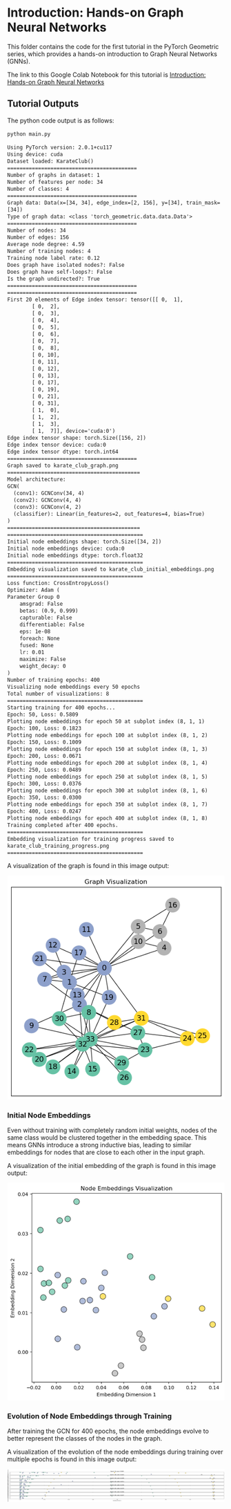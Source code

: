 # Introduction: Hands-on Graph Neural Networks

This folder contains the code for the first tutorial in the PyTorch Geometric series, which provides a hands-on introduction to Graph Neural Networks (GNNs).

The link to this Google Colab Notebook for this tutorial is [Introduction: Hands-on Graph Neural Networks](https://colab.research.google.com/drive/1h3-vJGRVloF5zStxL5I0rSy4ZUPNsjy8)

## Tutorial Outputs

The python code output is as follows:

```bash
python main.py
```

```plaintext
Using PyTorch version: 2.0.1+cu117
Using device: cuda
Dataset loaded: KarateClub()
==========================================
Number of graphs in dataset: 1
Number of features per node: 34
Number of classes: 4
==========================================
Graph data: Data(x=[34, 34], edge_index=[2, 156], y=[34], train_mask=[34])
Type of graph data: <class 'torch_geometric.data.data.Data'>
==========================================
Number of nodes: 34
Number of edges: 156
Average node degree: 4.59
Number of training nodes: 4
Training node label rate: 0.12
Does graph have isolated nodes?: False
Does graph have self-loops?: False
Is the graph undirected?: True
==========================================
==========================================
First 20 elements of Edge index tensor: tensor([[ 0,  1],
        [ 0,  2],
        [ 0,  3],
        [ 0,  4],
        [ 0,  5],
        [ 0,  6],
        [ 0,  7],
        [ 0,  8],
        [ 0, 10],
        [ 0, 11],
        [ 0, 12],
        [ 0, 13],
        [ 0, 17],
        [ 0, 19],
        [ 0, 21],
        [ 0, 31],
        [ 1,  0],
        [ 1,  2],
        [ 1,  3],
        [ 1,  7]], device='cuda:0')
Edge index tensor shape: torch.Size([156, 2])
Edge index tensor device: cuda:0
Edge index tensor dtype: torch.int64
==========================================
Graph saved to karate_club_graph.png
===========================================
Model architecture:
GCN(
  (conv1): GCNConv(34, 4)
  (conv2): GCNConv(4, 4)
  (conv3): GCNConv(4, 2)
  (classifier): Linear(in_features=2, out_features=4, bias=True)
)
===========================================
============================================
Initial node embeddings shape: torch.Size([34, 2])
Initial node embeddings device: cuda:0
Initial node embeddings dtype: torch.float32
============================================
Embedding visualization saved to karate_club_initial_embeddings.png
============================================
Loss function: CrossEntropyLoss()
Optimizer: Adam (
Parameter Group 0
    amsgrad: False
    betas: (0.9, 0.999)
    capturable: False
    differentiable: False
    eps: 1e-08
    foreach: None
    fused: None
    lr: 0.01
    maximize: False
    weight_decay: 0
)
Number of training epochs: 400
Visualizing node embeddings every 50 epochs
Total number of visualizations: 8
============================================
Starting training for 400 epochs...
Epoch: 50, Loss: 0.5809
Plotting node embeddings for epoch 50 at subplot index (8, 1, 1)
Epoch: 100, Loss: 0.1823
Plotting node embeddings for epoch 100 at subplot index (8, 1, 2)
Epoch: 150, Loss: 0.1009
Plotting node embeddings for epoch 150 at subplot index (8, 1, 3)
Epoch: 200, Loss: 0.0671
Plotting node embeddings for epoch 200 at subplot index (8, 1, 4)
Epoch: 250, Loss: 0.0489
Plotting node embeddings for epoch 250 at subplot index (8, 1, 5)
Epoch: 300, Loss: 0.0376
Plotting node embeddings for epoch 300 at subplot index (8, 1, 6)
Epoch: 350, Loss: 0.0300
Plotting node embeddings for epoch 350 at subplot index (8, 1, 7)
Epoch: 400, Loss: 0.0247
Plotting node embeddings for epoch 400 at subplot index (8, 1, 8)
Training completed after 400 epochs.
============================================
Embedding visualization for training progress saved to karate_club_training_progress.png
============================================
```

A visualization of the graph is found in this image output:

![Karate Club Graph](./karate_club_graph.png)

### Initial Node Embeddings

Even without training with completely random initial weights, nodes of the same class would be clustered together in the embedding space.
This means GNNs introduce a strong inductive bias, leading to similar embeddings for nodes that are close to each other in the input graph.

A visualization of the initial embedding of the graph is found in this image output:

![Karate Club Initial Embeddings](./karate_club_initial_embeddings.png)

### Evolution of Node Embeddings through Training

After training the GCN for 400 epochs, the node embeddings evolve to better represent the classes of the nodes in the graph.

A visualization of the evolution of the node embeddings during training over multiple epochs is found in this image output:

![Karate Club Node Embeddings Evolution](./karate_club_training_progress.png)


